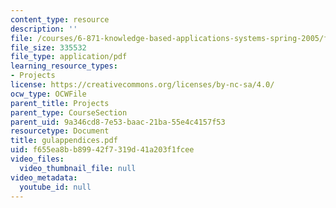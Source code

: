 ```yaml
---
content_type: resource
description: ''
file: /courses/6-871-knowledge-based-applications-systems-spring-2005/f655ea8bb89942f7319d41a203f1fcee_gulappendices.pdf
file_size: 335532
file_type: application/pdf
learning_resource_types:
- Projects
license: https://creativecommons.org/licenses/by-nc-sa/4.0/
ocw_type: OCWFile
parent_title: Projects
parent_type: CourseSection
parent_uid: 9a346cd8-7e53-baac-21ba-55e4c4157f53
resourcetype: Document
title: gulappendices.pdf
uid: f655ea8b-b899-42f7-319d-41a203f1fcee
video_files:
  video_thumbnail_file: null
video_metadata:
  youtube_id: null
---
```

